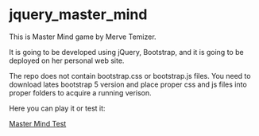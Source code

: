 # jquery_master_mind

This is Master Mind game by Merve Temizer.

It is going to be developed using jQuery, Bootstrap,
and it is going to be deployed on her personal web site.

The repo does not contain bootstrap.css or bootstrap.js files. You need to download lates bootstrap 5 version and place proper css and js files into proper folders to acquire a running verison.

Here you can play it or test it:

[Master Mind Test](https://web.itu.edu.tr/~temizerm/master_mind/tr)


